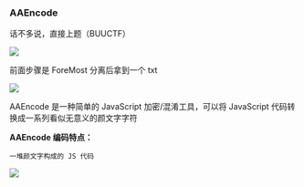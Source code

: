 ### AAEncode

话不多说，直接上题（BUUCTF）

![](https://pic1.imgdb.cn/item/6784ed12d0e0a243d4f3edc9.jpg)

前面步骤是 ForeMost 分离后拿到一个 txt

![](https://pic1.imgdb.cn/item/6784ed9ad0e0a243d4f3ede1.jpg)

AAEncode 是一种简单的 JavaScript 加密/混淆工具，可以将 JavaScript 代码转换成一系列看似无意义的颜文字字符

**AAEncode 编码特点：**

```
一堆颜文字构成的 JS 代码
```

![](https://pic1.imgdb.cn/item/6784edc9d0e0a243d4f3ede5.jpg)